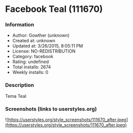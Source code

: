 # Facebook Teal (111670)

### Information
- Author: Gowther (unknown)
- Created at: unknown
- Updated at: 3/26/2015, 8:05:11 PM
- License: NO-REDISTRIBUTION
- Category: facebook
- Rating: undefined
- Total installs: 2674
- Weekly installs: 0


### Description
Tema Teal


### Screenshots (links to userstyles.org)
![https://userstyles.org/style_screenshots/111670_after.jpeg](https://userstyles.org/style_screenshots/111670_after.jpeg)


